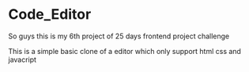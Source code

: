 # Code_Editor

So guys this is my 6th project of 25 days frontend project challenge

This is a simple basic clone of a editor which only support html css and javacript

